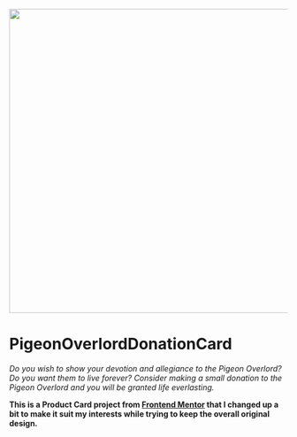 <p align="center"><img src="https://i.imgur.com/gzirhg8.png" width="550"></p>


# PigeonOverlordDonationCard
<i>Do you wish to show your devotion and allegiance to the Pigeon Overlord? Do you want them to live forever? Consider making a small donation to the Pigeon Overlord and you will be granted life everlasting.</i>

<b>This is a Product Card project from <a href="https://www.frontendmentor.io/challenges/product-preview-card-component-GO7UmttRfa">Frontend Mentor</a> that I changed up a bit to make it suit my interests while trying to keep the overall original design.</b> 
